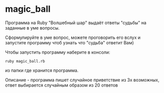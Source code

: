 # magic_ball
Программа на Ruby "Волшебный шар" выдаёт ответы "судьбы" на заданные в уме вопросы. 

Сформулируйте в уме вопрос, можете проговорить его вслух и запустите программу чтоб узнать что "судьба" ответит Вам)

Чтобы запустить программу наберите в консоли:

    ruby magic_ball.rb

из папки где хранится программа.

Описание - программа пишет случайное приветствие из 3х возможных, ответ выбирается случайным образом из 20 ответов
